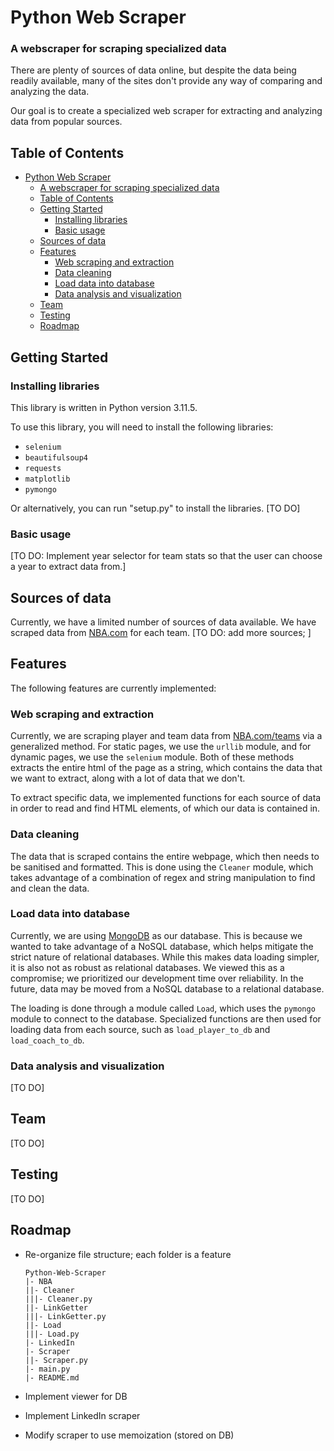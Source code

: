# Python Web Scraper

### A webscraper for scraping specialized data

There are plenty of sources of data online, but despite the data being readily available, many of the sites don't provide any way of comparing and analyzing the data.

Our goal is to create a specialized web scraper for extracting and analyzing data from popular sources.

## Table of Contents

- [Python Web Scraper](#python-web-scraper)
  - [A webscraper for scraping specialized data](#a-webscraper-for-scraping-specialized-data)
  - [Table of Contents](#table-of-contents)
  - [Getting Started](#getting-started)
    - [Installing libraries](#installing-libraries)
    - [Basic usage](#basic-usage)
  - [Sources of data](#sources-of-data)
  - [Features](#features)
    - [Web scraping and extraction](#web-scraping-and-extraction)
    - [Data cleaning](#data-cleaning)
    - [Load data into database](#load-data-into-database)
    - [Data analysis and visualization](#data-analysis-and-visualization)
  - [Team](#team)
  - [Testing](#testing)
  - [Roadmap](#roadmap)

## Getting Started

### Installing libraries

This library is written in Python version 3.11.5.

To use this library, you will need to install the following libraries:

- `selenium`
- `beautifulsoup4`
- `requests`
- `matplotlib`
- `pymongo`

Or alternatively, you can run "setup.py" to install the libraries. [TO DO]

### Basic usage

[TO DO: Implement year selector for team stats so that the user can choose a year to extract data from.]

## Sources of data

Currently, we have a limited number of sources of data available. We have scraped data from [NBA.com](https://www.nba.com/) for each team. [TO DO: add more sources; ]

## Features

The following features are currently implemented:

### Web scraping and extraction

Currently, we are scraping player and team data from [NBA.com/teams](https://www.nba.com/teams) via a generalized method. For static pages, we use the `urllib` module, and for dynamic pages, we use the `selenium` module. Both of these methods extracts the entire html of the page as a string, which contains the data that we want to extract, along with a lot of data that we don't.

To extract specific data, we implemented functions for each source of data in order to read and find HTML elements, of which our data is contained in.

### Data cleaning

The data that is scraped contains the entire webpage, which then needs to be sanitised and formatted. This is done using the `Cleaner` module, which takes advantage of a combination of regex and string manipulation to find and clean the data.

### Load data into database

Currently, we are using [MongoDB](https://www.mongodb.com/) as our database. This is because we wanted to take advantage of a NoSQL database, which helps mitigate the strict nature of relational databases. While this makes data loading simpler, it is also not as robust as relational databases. We viewed this as a compromise; we prioritized our development time over reliability. In the future, data may be moved from a NoSQL database to a relational database.

The loading is done through a module called `Load`, which uses the `pymongo` module to connect to the database. Specialized functions are then used for loading data from each source, such as `load_player_to_db` and `load_coach_to_db`.

### Data analysis and visualization

[TO DO]

## Team

[TO DO]

## Testing

[TO DO]

## Roadmap

- Re-organize file structure; each folder is a feature

  ```
  Python-Web-Scraper
  |- NBA
  ||- Cleaner
  |||- Cleaner.py
  ||- LinkGetter
  |||- LinkGetter.py
  ||- Load
  |||- Load.py
  |- LinkedIn
  |- Scraper
  ||- Scraper.py
  |- main.py
  |- README.md

  ```

- Implement viewer for DB
- Implement LinkedIn scraper
- Modify scraper to use memoization (stored on DB)
